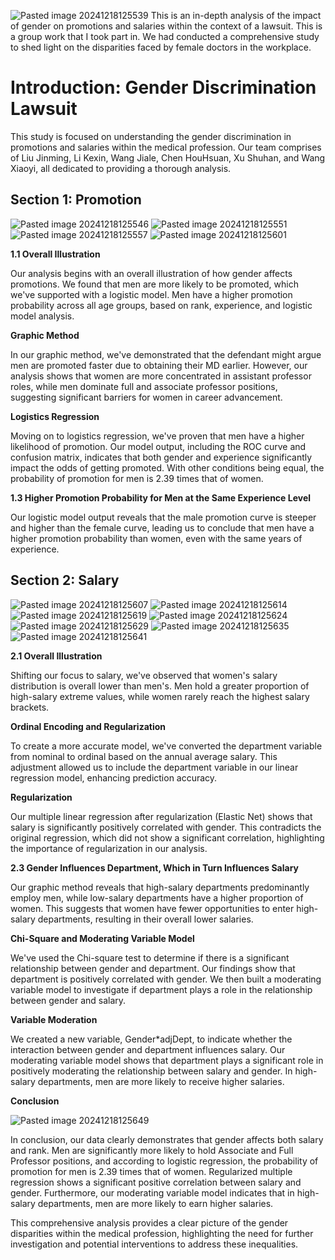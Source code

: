 ![Pasted image 20241218125539](images/Pasted%20image%2020241218125539.png)
This is an in-depth analysis of the impact of gender on promotions and salaries within the context of a lawsuit. This is a group work that I took part in. We had conducted a comprehensive study to shed light on the disparities faced by female doctors in the workplace. 

# **Introduction: Gender Discrimination Lawsuit**

This study is focused on understanding the gender discrimination in promotions and salaries within the medical profession. Our team comprises of Liu Jinming, Li Kexin, Wang Jiale, Chen HouHsuan, Xu Shuhan, and Wang Xiaoyi, all dedicated to providing a thorough analysis.

## **Section 1: Promotion**

![Pasted image 20241218125546](images/Pasted%20image%2020241218125546.png)
![Pasted image 20241218125551](images/Pasted%20image%2020241218125551.png)
![Pasted image 20241218125557](images/Pasted%20image%2020241218125557.png)
![Pasted image 20241218125601](images/Pasted%20image%2020241218125601.png)

**1.1 Overall Illustration**

Our analysis begins with an overall illustration of how gender affects promotions. We found that men are more likely to be promoted, which we've supported with a logistic model. Men have a higher promotion probability across all age groups, based on rank, experience, and logistic model analysis.

**Graphic Method**

In our graphic method, we've demonstrated that the defendant might argue men are promoted faster due to obtaining their MD earlier. However, our analysis shows that women are more concentrated in assistant professor roles, while men dominate full and associate professor positions, suggesting significant barriers for women in career advancement.

**Logistics Regression**

Moving on to logistics regression, we've proven that men have a higher likelihood of promotion. Our model output, including the ROC curve and confusion matrix, indicates that both gender and experience significantly impact the odds of getting promoted. With other conditions being equal, the probability of promotion for men is 2.39 times that of women.

**1.3 Higher Promotion Probability for Men at the Same Experience Level**

Our logistic model output reveals that the male promotion curve is steeper and higher than the female curve, leading us to conclude that men have a higher promotion probability than women, even with the same years of experience.

## **Section 2: Salary**

![Pasted image 20241218125607](images/Pasted%20image%2020241218125607.png)
![Pasted image 20241218125614](images/Pasted%20image%2020241218125614.png)
![Pasted image 20241218125619](images/Pasted%20image%2020241218125619.png)
![Pasted image 20241218125624](images/Pasted%20image%2020241218125624.png)
![Pasted image 20241218125629](images/Pasted%20image%2020241218125629.png)
![Pasted image 20241218125635](images/Pasted%20image%2020241218125635.png)
![Pasted image 20241218125641](images/Pasted%20image%2020241218125641.png)

**2.1 Overall Illustration**

Shifting our focus to salary, we've observed that women's salary distribution is overall lower than men's. Men hold a greater proportion of high-salary extreme values, while women rarely reach the highest salary brackets.

**Ordinal Encoding and Regularization**

To create a more accurate model, we've converted the department variable from nominal to ordinal based on the annual average salary. This adjustment allowed us to include the department variable in our linear regression model, enhancing prediction accuracy.

**Regularization**

Our multiple linear regression after regularization (Elastic Net) shows that salary is significantly positively correlated with gender. This contradicts the original regression, which did not show a significant correlation, highlighting the importance of regularization in our analysis.

**2.3 Gender Influences Department, Which in Turn Influences Salary**

Our graphic method reveals that high-salary departments predominantly employ men, while low-salary departments have a higher proportion of women. This suggests that women have fewer opportunities to enter high-salary departments, resulting in their overall lower salaries.

**Chi-Square and Moderating Variable Model**

We've used the Chi-square test to determine if there is a significant relationship between gender and department. Our findings show that department is positively correlated with gender. We then built a moderating variable model to investigate if department plays a role in the relationship between gender and salary.

**Variable Moderation**

We created a new variable, Gender*adjDept, to indicate whether the interaction between gender and department influences salary. Our moderating variable model shows that department plays a significant role in positively moderating the relationship between salary and gender. In high-salary departments, men are more likely to receive higher salaries.

**Conclusion**

![Pasted image 20241218125649](images/Pasted%20image%2020241218125649.png)

In conclusion, our data clearly demonstrates that gender affects both salary and rank. Men are significantly more likely to hold Associate and Full Professor positions, and according to logistic regression, the probability of promotion for men is 2.39 times that of women. Regularized multiple regression shows a significant positive correlation between salary and gender. Furthermore, our moderating variable model indicates that in high-salary departments, men are more likely to earn higher salaries.

This comprehensive analysis provides a clear picture of the gender disparities within the medical profession, highlighting the need for further investigation and potential interventions to address these inequalities.
